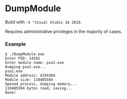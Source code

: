 # DumpModule
Build with `-G "Visual Studio 16 2019`.

Requires administrative privileges in the majority of cases.

### Example
```
$ ./DumpModule.exe
Enter PID: 14192
Enter module name: pso2.exe
Dumping pso2.exe...
pso2.exe
Module address: 4194304
Module size: 110485504
Opened process, dumping memory...
110485504 bytes read; saving...
Done!
```
